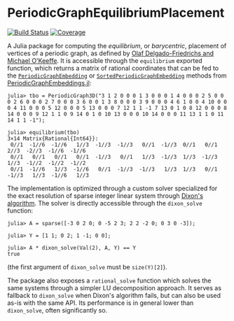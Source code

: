 # PeriodicGraphEquilibriumPlacement

[![Build Status](https://github.com/Liozou/PeriodicGraphEquilibriumPlacement.jl/actions/workflows/CI.yml/badge.svg?branch=main)](https://github.com/Liozou/PeriodicGraphEquilibriumPlacement.jl/actions/workflows/CI.yml?query=branch%3Amain)
[![Coverage](https://codecov.io/gh/Liozou/PeriodicGraphEquilibriumPlacement.jl/branch/main/graph/badge.svg)](https://codecov.io/gh/Liozou/PeriodicGraphEquilibriumPlacement.jl)

A Julia package for computing the *equilibrium*, or *barycentric*, placement of vertices
of a periodic graph, as defined by [Olaf Delgado-Friedrichs and Michael O'Keeffe](https://doi.org/10.1107/S0108767303012017).
It is accessible through the `equilibrium` exported function, which returns a matrix of
rational coordinates that can be fed to the [`PeriodicGraphEmbedding`](https://liozou.github.io/PeriodicGraphEmbeddings.jl/dev/types/#PeriodicGraphEmbeddings.PeriodicGraphEmbedding-Union{Tuple{T},%20Tuple{D},%20Tuple{PeriodicGraph{D},%20AbstractMatrix{T},%20Cell}}%20where%20{D,%20T})
or
[`SortedPeriodicGraphEmbedding`](https://liozou.github.io/PeriodicGraphEmbeddings.jl/dev/types/#PeriodicGraphEmbeddings.SortedPeriodicGraphEmbedding-Union{Tuple{T},%20Tuple{D},%20Tuple{PeriodicGraph{D},%20AbstractMatrix{T}%20where%20T,%20Cell}}%20where%20{D,%20T})
methods from [PeriodicGraphEmbeddings.jl](https://github.com/Liozou/PeriodicGraphEmbeddings.jl):

```jldoctest
julia> tbo = PeriodicGraph3D("3 1 2 0 0 0 1 3 0 0 0 1 4 0 0 0 2 5 0 0 0 2 6 0 0 0 2 7 0 0 0 3 6 0 0 1 3 8 0 0 0 3 9 0 0 0 4 6 1 0 0 4 10 0 0 0 4 11 0 0 0 5 12 0 0 0 5 13 0 0 0 7 12 1 1 -1 7 13 0 1 0 8 12 0 0 0 8 14 0 0 0 9 12 1 1 0 9 14 0 1 0 10 13 0 0 0 10 14 0 0 0 11 13 1 1 0 11 14 1 1 -1");

julia> equilibrium(tbo)
3×14 Matrix{Rational{Int64}}:
 0//1  -1//6  -1//6   1//3  -1//3  -1//3   0//1  -1//3  0//1   0//1   2//3  -2//3  -1//6  -1//6
 0//1   0//1   0//1   0//1  -1//3   0//1   1//3  -1//3  1//3  -1//3   1//3  -1//2  -1//2  -1//2
 0//1  -1//6   1//3  -1//6   0//1  -1//3  -1//3   1//3  1//3   0//1  -1//3   1//3  -1//6   1//3
```

The implementation is optimized through a custom solver specialized for the exact
resolution of sparse integer linear system through [Dixon's algorithm](https://doi.org/10.1007/bf01459082).
The solver is directly accessible through the `dixon_solve` function:

```jldoctest
julia> A = sparse([-3 0 2 0; 0 -5 2 3; 2 2 -2 0; 0 3 0 -3]);

julia> Y = [1 1; 0 2; 1 -1; 0 0];

julia> A * dixon_solve(Val(2), A, Y) == Y
true
```

(the first argument of `dixon_solve` must be `size(Y)[2]`).

The package also exposes a `rational_solve` function which solves the same systems through
a simpler LU decomposition approach. It serves as fallback to `dixon_solve` when Dixon's
algorithm fails, but can also be used as-is with the same API. Its performance is in
general lower than `dixon_solve`, often significantly so.
